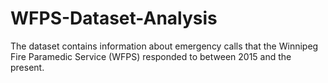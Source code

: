 # WFPS-Dataset-Analysis
The dataset contains information about emergency calls that the Winnipeg Fire Paramedic Service (WFPS) responded to between 2015 and the present.
